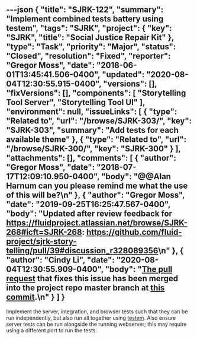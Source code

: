 ---json
{
  "title": "SJRK-122",
  "summary": "Implement combined tests battery using testem",
  "tags": "SJRK",
  "project": {
    "key": "SJRK",
    "title": "Social Justice Repair Kit"
  },
  "type": "Task",
  "priority": "Major",
  "status": "Closed",
  "resolution": "Fixed",
  "reporter": "Gregor Moss",
  "date": "2018-06-01T13:45:41.506-0400",
  "updated": "2020-08-04T12:30:55.915-0400",
  "versions": [],
  "fixVersions": [],
  "components": [
    "Storytelling Tool Server",
    "Storytelling Tool UI"
  ],
  "environment": null,
  "issueLinks": [
    {
      "type": "Related to",
      "url": "/browse/SJRK-303/",
      "key": "SJRK-303",
      "summary": "Add tests for each available theme"
    },
    {
      "type": "Related to",
      "url": "/browse/SJRK-300/",
      "key": "SJRK-300"
    }
  ],
  "attachments": [],
  "comments": [
    {
      "author": "Gregor Moss",
      "date": "2018-07-17T12:09:10.950-0400",
      "body": "@@Alan Harnum can you please remind me what the use of this will be?\n"
    },
    {
      "author": "Gregor Moss",
      "date": "2019-09-25T16:25:47.567-0400",
      "body": "Updated after review feedback for <https://fluidproject.atlassian.net/browse/SJRK-268#icft=SJRK-268>: <https://github.com/fluid-project/sjrk-story-telling/pull/39#discussion_r328089356>\n"
    },
    {
      "author": "Cindy Li",
      "date": "2020-08-04T12:30:55.909-0400",
      "body": "[The pull request](https://github.com/fluid-project/sjrk-story-telling/pull/92) that fixes this issue has been merged into the project repo master branch at [this commit](https://github.com/fluid-project/sjrk-story-telling/commit/f3ad5428bc4594aa4d9e0b103cd220d46065f986).\n"
    }
  ]
}
---
Implement the server, integration, and browser tests such that they can be run independently, but also run all together using [testem](https://github.com/testem/testem). Also ensure server tests can be run alongside the running webserver; this may require using a different port to run the tests.

        